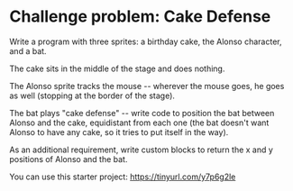 # Challenge problem: Cake Defense

Write a program with three sprites: a birthday cake, the Alonso character, and a bat. 

The cake sits in the middle of the stage and does nothing. 

The Alonso sprite tracks the mouse -- wherever the mouse goes, he goes as well (stopping at the border of the stage).

The bat plays "cake defense" -- write code to position the bat between Alonso and the cake, equidistant from each one (the bat doesn't want Alonso to have any cake, so it tries to put itself in the way).

As an additional requirement, write custom blocks to return the x and y positions of Alonso and the bat.

You can use this starter project: https://tinyurl.com/y7p6g2le

